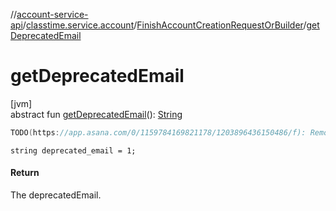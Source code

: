 //[account-service-api](../../../index.md)/[classtime.service.account](../index.md)/[FinishAccountCreationRequestOrBuilder](index.md)/[getDeprecatedEmail](get-deprecated-email.md)

# getDeprecatedEmail

[jvm]\
abstract fun [getDeprecatedEmail](get-deprecated-email.md)(): [String](https://docs.oracle.com/javase/8/docs/api/java/lang/String.html)

```kotlin
TODO(https://app.asana.com/0/1159784169821178/1203896436150486/f): Remove following fields after next micro-server release

```
`string deprecated_email = 1;`

#### Return

The deprecatedEmail.
